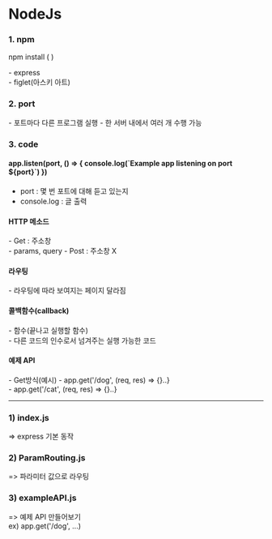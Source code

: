 # NodeJs
<h3> 1. npm </h3>
<p> npm install (      ) </p>
- express <br>
- figlet(아스키 아트)

<h3> 2. port </h3>
- 포트마다 다른 프로그램 실행
- 한 서버 내에서 여러 개 수행 가능

<h3> 3. code </h3>
<h4> app.listen(port, () => {
    console.log(`Example app listening on port ${port}`)
})</h4>

- port : 몇 번 포트에 대해 듣고 있는지
- console.log : 글 출력

<h4> HTTP 메소드 </h4>
- Get : 주소창 <br>
    - params, query
- Post : 주소창 X <br>

<h4> 라우팅 </h4>
- 라우팅에 따라 보여지는 페이지 달라짐

<h4> 콜백함수(callback) </h4>
- 함수(끝나고 실행할 함수) <br>
- 다른 코드의 인수로서 넘겨주는 실행 가능한 코드

<h4> 예제 API </h4>
- Get방식(예시)
    - app.get('/dog', (req, res) => {}..} <br>
    - app.get('/cat', (req, res) => {}..} <br>


<hr>
<h3>1) index.js </h3>
=> express 기본 동작 

<h3>2) ParamRouting.js </h3>
=> 파라미터 값으로 라우팅

<h3>3) exampleAPI.js </h3>
=> 예제 API 만들어보기 <br>
ex) app.get('/dog', ...)
